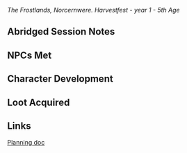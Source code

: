 *The Frostlands, Norcernwere. Harvestfest - year 1 - 5th Age* 
## Abridged Session Notes

## NPCs Met
## Character Development
## Loot Acquired
## Links
[Planning doc](https://docs.google.com/document/d/1jlmsflLHl9viC0ru99-9oVnZSgn1T6YqIIUP-zgDHEY/edit?usp=drive_link)